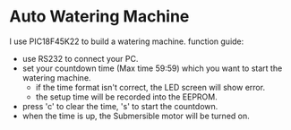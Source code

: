 # Auto Watering Machine
I use PIC18F45K22 to build a watering machine.
function guide:
* use RS232 to connect your PC.
* set your countdown time (Max time 59:59) which you want to start the watering machine.
  * if the time format isn't correct, the LED screen will show error.
  * the setup time will be recorded into the EEPROM.
* press 'c' to clear the time, 's' to start the countdown.
* when the time is up, the Submersible motor will be turned on. 
